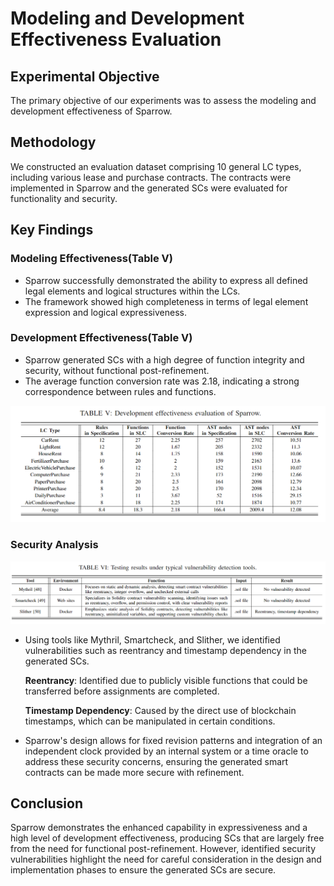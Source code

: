 
# Modeling and Development Effectiveness Evaluation

## Experimental Objective
The primary objective of our experiments was to assess the modeling and development effectiveness of Sparrow.

## Methodology
We constructed an evaluation dataset comprising 10 general LC types, including various lease and purchase contracts. The contracts were implemented in Sparrow and the generated SCs were evaluated for functionality and security.


## Key Findings

### Modeling Effectiveness(Table V)
- Sparrow successfully demonstrated the ability to express all defined legal elements and logical structures within the LCs.
- The framework showed high completeness in terms of legal element expression and logical expressiveness.

### Development Effectiveness(Table V)
- Sparrow generated SCs with a high degree of function integrity and security, without functional post-refinement.
- The average function conversion rate was 2.18, indicating a strong correspondence between rules and functions.
  
![effectiveness_eval](../picture/tableV.png)

### Security Analysis
![sec_eval](../picture/tableVI.png)
- Using tools like Mythril, Smartcheck, and Slither, we identified vulnerabilities such as reentrancy and timestamp dependency in the generated SCs.
  
   **Reentrancy**: Identified due to publicly visible functions that could be transferred before assignments are completed.
  
   **Timestamp Dependency**: Caused by the direct use of blockchain timestamps, which can be manipulated in certain conditions.
  
- Sparrow's design allows for fixed revision patterns and integration of an independent clock provided by an internal system or a time oracle to address these security concerns, ensuring the generated smart contracts can be made more secure with refinement.

## Conclusion
Sparrow demonstrates the enhanced capability in expressiveness and a high level of development effectiveness, producing SCs that are largely free from the need for functional post-refinement. However, identified security vulnerabilities highlight the need for careful consideration in the design and implementation phases to ensure the generated SCs are secure.
